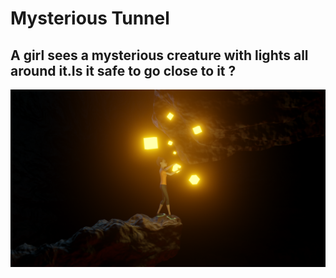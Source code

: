 # Mysterious Tunnel
## A girl sees a mysterious creature with lights all around it.Is it safe to go close to it ?
<img src = "https://github.com/Jael-Lois/Mysterious-Tunnel/blob/main/passage.png">
